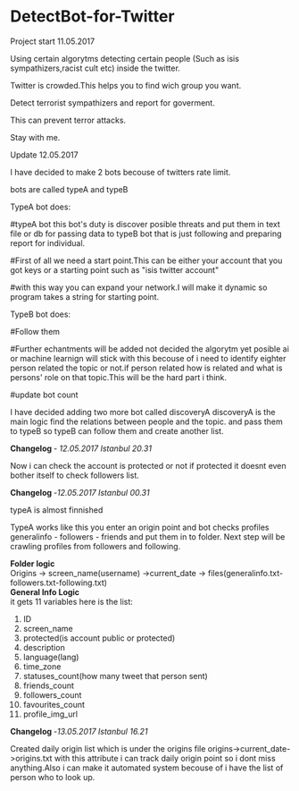 # DetectBot-for-Twitter
Project start 11.05.2017

Using certain algorytms detecting certain people (Such as isis sympathizers,racist cult etc) inside the twitter.

Twitter is crowded.This helps you to find wich group you want.

Detect terrorist sympathizers and report for goverment.

This can prevent terror attacks.

Stay with me.


Update 12.05.2017

I have decided to make 2 bots becouse of twitters rate limit.

bots are called typeA and typeB

TypeA bot does:

#typeA bot this bot's duty is discover posible threats and put them in text file or db for passing data to typeB bot that is just following and preparing report for individual.

#First of all we need a start point.This can be either your account that you got keys or a starting point such as "isis twitter account"

#with this way you can expand your network.I will make it dynamic so program takes a string for starting point.

TypeB bot does:


#Follow them 

#Further echantments will be added not decided the algorytm yet posible ai or machine learnign will stick with this becouse of i need to identify eighter person related the topic or not.if person related how is related and what is persons' role on that topic.This will be the hard part i think.


#update bot count 

I have decided adding two more bot called discoveryA
discoveryA is the main logic find the relations between people and the topic.
and pass them to typeB so typeB can follow them and create another list.

<strong>Changelog </strong>- <i>12.05.2017 Istanbul 20.31</i>


Now i can check the account is protected or not if protected it doesnt even bother itself to check followers list.


<strong>Changelog </strong>-<i>12.05.2017 Istanbul 00.31</i>

typeA is almost finnished

TypeA works like this you enter an origin point and bot checks profiles generalinfo - followers - friends and put them in to folder.
Next step will be crawling profiles from followers and following.


<b>Folder logic</b><br/>
Origins -> screen_name(username) ->current_date -> files(generalinfo.txt-followers.txt-following.txt)<br />
<b>General Info Logic</b><br/>
it gets 11 variables here is the list:<br/>
<ol>
<li>ID</li>
<li>screen_name</li>
<li>protected(is account public or protected)</li>
<li>description</li>
<li>language(lang)</li>
<li>time_zone</li>
<li>statuses_count(how many tweet that person sent)</li>
<li>friends_count</li>
<li>followers_count</li>
<li>favourites_count</li>
<li>profile_img_url</li>
</ol>


<strong>Changelog </strong>-<i>13.05.2017 Istanbul 16.21</i><br />

Created daily origin list which is under the origins file
origins->current_date->origins.txt
with this attribute i can track daily origin point so i dont miss anything.Also i can make it automated system becouse of i have the list of person who to look up.
